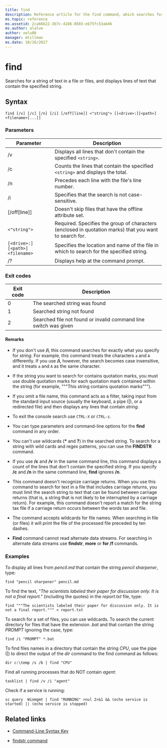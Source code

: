 ```yaml
---
title: find
description: Reference article for the find command, which searches for a string of text in files, displaying the specified text string in the file.
ms.topic: reference
ms.assetid: 2ca66b22-3b7c-4166-8503-eb75fc53ab46
ms.author: alalve
author: xelu86
manager: mtillman
ms.date: 10/16/2017
---
```


# find

Searches for a string of text in a file or files, and displays lines of text that contain the specified string.

## Syntax

```
find [/v] [/c] [/n] [/i] [/off[line]] <"string"> [[<drive>:][<path>]<filename>[...]]
```

### Parameters

| Parameter | Description |
| --------- | ----------- |
| /v | Displays all lines that don't contain the specified `<string>`. |
| /c | Counts the lines that contain the specified `<string>` and displays the total. |
| /n | Precedes each line with the file's line number. |
| /i | Specifies that the search is not case-sensitive. |
| [/off[line]] | Doesn't skip files that have the offline attribute set. |
| `<"string">` | Required. Specifies the group of characters (enclosed in quotation marks) that you want to search for. |
| `[<drive>:][<path>]<filename>` | Specifies the location and name of the file in which to search for the specified string. |
| /? | Displays help at the command prompt. |

### Exit codes

| Exit code | Description |
| --------- | ----------- |
| 0 | The searched string was found |
| 1 | Searched string not found |
| 2 | Searched file not found or invalid command line switch was given |

#### Remarks

- If you don't use **/i**, this command searches for exactly what you specify for *string*. For example, this command treats the characters `a` and `A` differently. If you use **/i**, however, the search becomes case insensitive, and it treats `a` and `A` as the same character.

- If the string you want to search for contains quotation marks, you must use double quotation marks for each quotation mark contained within the string (for example, """This string contains quotation marks""").

- If you omit a file name, this command acts as a filter, taking input from the standard input source (usually the keyboard, a pipe (|), or a redirected file) and then displays any lines that contain *string*.

- To exit the console search use `CTRL-X` or `CTRL-z`.

- You can type parameters and command-line options for the **find** command in any order.

- You can't use wildcards (**&#42;** and **?**) in the searched string. To search for a string with wild cards and regex patterns, you can use the **FINDSTR** command.

- If you use **/c** and **/v** in the same command line, this command displays a count of the lines that don't contain the specified string. If you specify **/c** and **/n** in the same command line, **find** ignores **/n**.

- This command doesn't recognize carriage returns. When you use this command to search for text in a file that includes carriage returns, you must limit the search string to text that can be found between carriage returns (that is, a string that is not likely to be interrupted by a carriage return). For example, this command doesn't report a match for the string tax file if a carriage return occurs between the words tax and file.

- The command accepts wildcards for file names. When searching in file (or files) it will print the file of the processed file preceded by ten dashes.

- **Find** command cannot read alternate data streams. For searching in alternate data streams use **findstr**, **more** or **for /f** commands.

### Examples

To display all lines from *pencil.md* that contain the string *pencil sharpener*, type:

```
find "pencil sharpener" pencil.md
```

To find the text, *"The scientists labeled their paper for discussion only. It is not a final report."* (including the quotes) in the *report.txt* file, type:

```
find """The scientists labeled their paper for discussion only. It is not a final report.""" < report.txt
```

To search for a set of files, you can use wildcards. To search the current directory for files that have the extension *.bat* and that contain the string *PROMPT* ignoring the case, type:

```
find /i "PROMPT" *.bat
```

To find files names in a directory that contain the string *CPU*, use the pipe (|) to direct the output of the *dir* command to the find command as follows:

```
dir c:\temp /s /b | find "CPU"
```

Find all running processes that do NOT contain  *agent*:

```
tasklist | find /v /i "agent"
```

Check if a service is running:

```
sc query  Winmgmt | find "RUNNING" >nul 2>&1 && (echo service is started) || (echo service is stopped)
```

## Related links

- [Command-Line Syntax Key](command-line-syntax-key.md)

- [findstr command](findstr.md)
